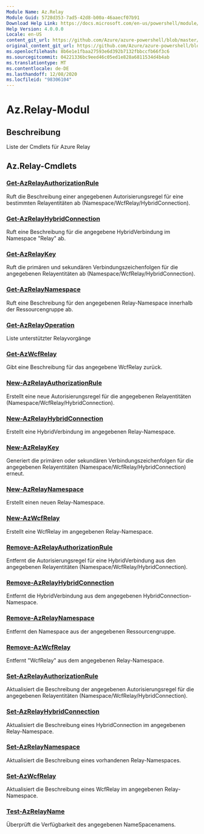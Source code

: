 ```yaml
---
Module Name: Az.Relay
Module Guid: 5728d353-7ad5-42d8-b00a-46aaecf07b91
Download Help Link: https://docs.microsoft.com/en-us/powershell/module/az.relay
Help Version: 4.0.0.0
Locale: en-US
content_git_url: https://github.com/Azure/azure-powershell/blob/master/src/Relay/Relay/help/Az.Relay.md
original_content_git_url: https://github.com/Azure/azure-powershell/blob/master/src/Relay/Relay/help/Az.Relay.md
ms.openlocfilehash: 8b6e1e1fbaa27593e6d392b7132fbbccfb66f3c6
ms.sourcegitcommit: 04221336bc9eed46c05ed1e828a6811534d4b4ab
ms.translationtype: MT
ms.contentlocale: de-DE
ms.lasthandoff: 12/08/2020
ms.locfileid: "98306104"
---
```

# Az.Relay-Modul
## Beschreibung
Liste der Cmdlets für Azure Relay

## Az.Relay-Cmdlets
### [Get-AzRelayAuthorizationRule](Get-AzRelayAuthorizationRule.md)
Ruft die Beschreibung einer angegebenen Autorisierungsregel für eine bestimmten Relayentitäten ab (Namespace/WcfRelay/HybridConnection).

### [Get-AzRelayHybridConnection](Get-AzRelayHybridConnection.md)
Ruft eine Beschreibung für die angegebene HybridVerbindung im Namespace "Relay" ab.

### [Get-AzRelayKey](Get-AzRelayKey.md)
Ruft die primären und sekundären Verbindungszeichenfolgen für die angegebenen Relayentitäten ab (Namespace/WcfRelay/HybridConnection).

### [Get-AzRelayNamespace](Get-AzRelayNamespace.md)
Ruft eine Beschreibung für den angegebenen Relay-Namespace innerhalb der Ressourcengruppe ab.

### [Get-AzRelayOperation](Get-AzRelayOperation.md)
Liste unterstützter Relayvorgänge

### [Get-AzWcfRelay](Get-AzWcfRelay.md)
Gibt eine Beschreibung für das angegebene WcfRelay zurück.

### [New-AzRelayAuthorizationRule](New-AzRelayAuthorizationRule.md)
Erstellt eine neue Autorisierungsregel für die angegebenen Relayentitäten (Namespace/WcfRelay/HybridConnection).

### [New-AzRelayHybridConnection](New-AzRelayHybridConnection.md)
Erstellt eine HybridVerbindung im angegebenen Relay-Namespace.

### [New-AzRelayKey](New-AzRelayKey.md)
Generiert die primären oder sekundären Verbindungszeichenfolgen für die angegebenen Relayentitäten (Namespace/WcfRelay/HybridConnection) erneut.

### [New-AzRelayNamespace](New-AzRelayNamespace.md)
Erstellt einen neuen Relay-Namespace.

### [New-AzWcfRelay](New-AzWcfRelay.md)
Erstellt eine WcfRelay im angegebenen Relay-Namespace.

### [Remove-AzRelayAuthorizationRule](Remove-AzRelayAuthorizationRule.md)
Entfernt die Autorisierungsregel für eine HybridVerbindung aus den angegebenen Relayentitäten (Namespace/WcfRelay/HybridConnection).

### [Remove-AzRelayHybridConnection](Remove-AzRelayHybridConnection.md)
Entfernt die HybridVerbindung aus dem angegebenen HybridConnection-Namespace.

### [Remove-AzRelayNamespace](Remove-AzRelayNamespace.md)
Entfernt den Namespace aus der angegebenen Ressourcengruppe. 

### [Remove-AzWcfRelay](Remove-AzWcfRelay.md)
Entfernt "WcfRelay" aus dem angegebenen Relay-Namespace.

### [Set-AzRelayAuthorizationRule](Set-AzRelayAuthorizationRule.md)
Aktualisiert die Beschreibung der angegebenen Autorisierungsregel für die angegebenen Relayentitäten (Namespace/WcfRelay/HybridConnection).

### [Set-AzRelayHybridConnection](Set-AzRelayHybridConnection.md)
Aktualisiert die Beschreibung eines HybridConnection im angegebenen Relay-Namespace.

### [Set-AzRelayNamespace](Set-AzRelayNamespace.md)
Aktualisiert die Beschreibung eines vorhandenen Relay-Namespaces.

### [Set-AzWcfRelay](Set-AzWcfRelay.md)
Aktualisiert die Beschreibung eines WcfRelay im angegebenen Relay-Namespace.

### [Test-AzRelayName](Test-AzRelayName.md)
Überprüft die Verfügbarkeit des angegebenen NameSpacenamens.

